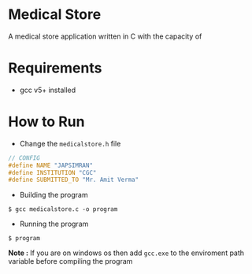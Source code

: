 # Medical Store
A medical store application written in C with the capacity of 

# Requirements
+ gcc v5+ installed

# How to Run
+ Change the `medicalstore.h` file
```cpp
// CONFIG
#define NAME "JAPSIMRAN"
#define INSTITUTION "CGC"
#define SUBMITTED_TO "Mr. Amit Verma"
```

+ Building the program
```
$ gcc medicalstore.c -o program
```

+ Running the program
```
$ program
```

**Note :** If you are on windows os then add `gcc.exe` to the enviroment path variable before compiling the program